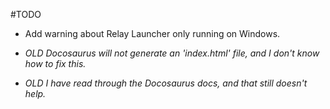 #TODO

- Add warning about Relay Launcher only running on Windows.

- _OLD Docosaurus will not generate an 'index.html' file, and I don't know how to fix this._
- _OLD I have read through the Docosaurus docs, and that still doesn't help._
